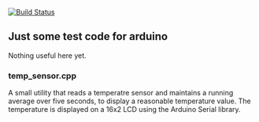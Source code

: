 [![Build Status](https://travis-ci.org/admkenshin/Arduino.svg?branch=master)](https://travis-ci.org/admkenshin/Arduino)
## Just some test code for arduino
Nothing useful here yet.

### temp_sensor.cpp
A small utility that reads a temperatre sensor and maintains a running average
over five seconds, to display a reasonable temperature value. The temperature is displayed on a 16x2 LCD using the Arduino Serial library.
